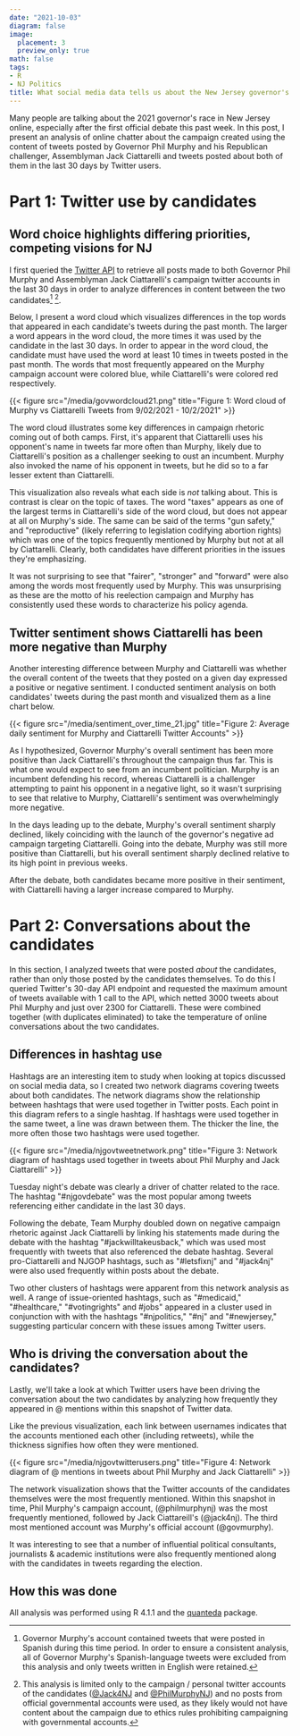 ```yaml
---
date: "2021-10-03"
diagram: false
image:
  placement: 3
  preview_only: true
math: false
tags:
- R
- NJ Politics
title: What social media data tells us about the New Jersey governor's race
---
```


Many people are talking about the 2021 governor's race in New Jersey online, especially after the first official debate this past week. In this post, I present an analysis of online chatter about the campaign created using the content of tweets posted by Governor Phil Murphy and his Republican challenger, Assemblyman Jack Ciattarelli and tweets posted about both of them in the last 30 days by Twitter users.

# Part 1: Twitter use by candidates
## Word choice highlights differing priorities, competing visions for NJ
I first queried the [Twitter API](https://developer.twitter.com/en/docs/twitter-api) to retrieve all posts made to both Governor Phil Murphy and Assemblyman Jack Ciattarelli's campaign twitter accounts in the last 30 days in order to analyze differences in content between the two candidates[^1] [^2].

[^1]: Governor Murphy's account contained tweets that were posted in Spanish during this time period. In order to ensure a consistent analysis, all of Governor Murphy's Spanish-language tweets were excluded from this analysis and only tweets written in English were retained.

[^2]: This analysis is limited only to the campaign / personal twitter accounts of the candidates ([@Jack4NJ](https://twitter.com/Jack4NJ) and [@PhilMurphyNJ](https://twitter.com/PhilMurphyNJ)) and no posts from official governmental accounts were used, as they likely would not have content about the campaign due to ethics rules prohibiting campaigning with governmental accounts.

Below, I present a word cloud which visualizes differences in the top words that appeared in each candidate's tweets during the past month. The larger a word appears in the word cloud, the more times it was used by the candidate in the last 30 days. In order to appear in the word cloud, the candidate must have used the word at least 10 times in tweets posted in the past month. The words that most frequently appeared on the Murphy campaign account were colored blue, while Ciattarelli's were colored red respectively.

{{< figure src="/media/govwordcloud21.png" title="Figure 1: Word cloud of Murphy vs Ciattarelli Tweets from 9/02/2021 - 10/2/2021" >}}

The word cloud illustrates some key differences in campaign rhetoric coming out of both camps. First, it's apparent that Ciattarelli uses his opponent's name in tweets far more often than Murphy, likely due to Ciattarelli's position as a challenger seeking to oust an incumbent. Murphy also invoked the name of his opponent in tweets, but he did so to a far lesser extent than Ciattarelli.

This visualization also reveals what each side is *not* talking about. This is contrast is clear on the topic of taxes. The word "taxes" appears as one of the largest terms in Ciattarelli's side of the word cloud, but does not appear at all on Murphy's side. The same can be said of the terms "gun safety," and "reproductive" (likely referring to legislation codifying abortion rights) which was one of the topics frequently mentioned by Murphy but not at all by Ciattarelli. Clearly, both candidates have different priorities in the issues they're emphasizing.

It was not surprising to see that "fairer", "stronger" and "forward" were also among the words most frequently used by Murphy. This was unsurprising as these are the motto of his reelection campaign and Murphy has consistently used these words to characterize his policy agenda.

## Twitter sentiment shows Ciattarelli has been more negative than Murphy
Another interesting difference between Murphy and Ciattarelli was whether the overall content of the tweets that they posted on a given day expressed a positive or negative sentiment. I conducted sentiment analysis on both candidates' tweets during the past month and visualized them as a line chart below.

{{< figure src="/media/sentiment_over_time_21.jpg" title="Figure 2: Average daily sentiment for Murphy and Ciattarelli Twitter Accounts" >}}

As I hypothesized, Governor Murphy's overall sentiment has been more positive than Jack Ciattarelli's throughout the campaign thus far. This is what one would expect to see from an incumbent politician. Murphy is an incumbent defending his record, whereas Ciattarelli is a challenger attempting to paint his opponent in a negative light, so it wasn't surprising to see that relative to Murphy, Ciattarelli's sentiment was overwhelmingly more negative.

In the days leading up to the debate, Murphy's overall sentiment sharply declined, likely coinciding with the launch of the governor's negative ad campaign targeting Ciattarelli. Going into the debate, Murphy was still more positive than Ciattarelli, but his overall sentiment sharply declined relative to its high point in previous weeks.

After the debate, both candidates became more positive in their sentiment, with Ciattarelli having a larger increase compared to Murphy. 

# Part 2: Conversations about the candidates
In this section, I analyzed tweets that were posted *about* the candidates, rather than only those posted by the candidates themselves. To do this I queried Twitter's 30-day API endpoint and requested the maximum amount of tweets available with 1 call to the API, which netted 3000 tweets about Phil Murphy and just over 2300 for Ciattarelli. These were combined together (with duplicates eliminated) to take the temperature of online conversations about the two candidates.

## Differences in hashtag use
Hashtags are an interesting item to study when looking at topics discussed on social media data, so I created two network diagrams covering tweets about both candidates. The network diagrams show the relationship between hashtags that were used together in Twitter posts. Each point in this diagram refers to a single hashtag. If hashtags were used together in the same tweet, a line was drawn between them. The thicker the line, the more often those two hashtags were used together.

{{< figure src="/media/njgovtweetnetwork.png" title="Figure 3: Network diagram of hashtags used together in tweets about Phil Murphy and Jack Ciattarelli" >}}

Tuesday night's debate was clearly a driver of chatter related to the race. The hashtag "#njgovdebate" was the most popular among tweets referencing either candidate in the last 30 days. 

Following the debate, Team Murphy doubled down on negative campaign rhetoric against Jack Ciattarelli by linking his statements made during the debate with the hashtag "#jackwilltakeusback," which was used most frequently with tweets that also referenced the debate hashtag. Several pro-Ciattarelli and NJGOP hashtags, such as "#letsfixnj" and "#jack4nj" were also used frequently within posts about the debate.

Two other clusters of hashtags were apparent from this network analysis as well. A range of issue-oriented hashtags, such as "#medicaid," "#healthcare," "#votingrights" and #jobs" appeared in a cluster used in conjunction with with the hashtags "#njpolitics," "#nj" and "#newjersey," suggesting particular concern with these issues among Twitter users.

## Who is driving the conversation about the candidates?
Lastly, we'll take a look at which Twitter users have been driving the conversation about the two candidates by analyzing how frequently they appeared in @ mentions within this snapshot of Twitter data.

Like the previous visualization, each link between usernames indicates that the accounts mentioned each other (including retweets), while the thickness signifies how often they were mentioned.

{{< figure src="/media/njgovtwitterusers.png" title="Figure 4: Network diagram of @ mentions in tweets about Phil Murphy and Jack Ciattarelli" >}}

The network visualization shows that the Twitter accounts of the candidates themselves were the most frequently mentioned. Within this snapshot in time,
Phil Murphy's campaign account, (@philmurphynj) was the most frequently mentioned, followed by Jack Ciattareill's (@jack4nj). The third most mentioned account was Murphy's official account (@govmurphy).

It was interesting to see that a number of influential political consultants, journalists & academic institutions were also frequently mentioned along with the candidates in tweets regarding the election.

## How this was done
All analysis was performed using R 4.1.1 and the [quanteda](https://joss.theoj.org/papers/10.21105/joss.00774) package.

